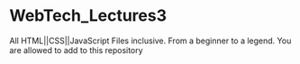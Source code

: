# WebTech_Lectures3
All HTML||CSS||JavaScript Files inclusive. From a beginner to a legend.
You are allowed to add to this repository
